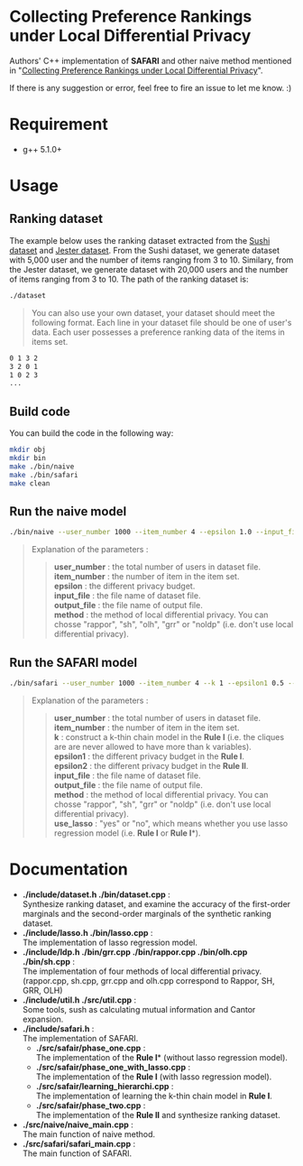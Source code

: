 # Collecting Preference Rankings under Local Differential Privacy
 
Authors' C++ implementation of **SAFARI** and other naive method mentioned in "[Collecting Preference Rankings under Local Differential Privacy](https://github.com/cheng-lab-at-bupt/SAFARI/blob/master/Collecting%20Preference%20Rankings%20under%20Local%20Differential%20Privacy%20(technical%20report).pdf)". 

If there is any suggestion or error, feel free to fire an issue to let me know. :)

# Requirement
- g++  5.1.0+

# Usage


## Ranking dataset

The example below uses the ranking dataset extracted from the [Sushi dataset](http://www.kamishima.net/sushi/) and [Jester dataset](http://goldberg.berkeley.edu/jester-data/). From the Sushi dataset, we generate dataset with 5,000 user and the number of items ranging from 3 to 10. Similary, from the Jester dataset, we generate dataset with 20,000 users and the number of items ranging from 3 to 10. The path of the ranking dataset is:
```bash
./dataset
```

> You can also use your own dataset, your  dataset should meet the following format. Each line in your dataset file should be one of user's data. Each user possesses a preference ranking data of the items in items set.
```bash
0 1 3 2
3 2 0 1
1 0 2 3
...
```

## Build code
You can build the code in the following way:
```bash
mkdir obj
mkdir bin
make ./bin/naive 
make ./bin/safari 
make clean
```


## Run the naive model 
```bash
./bin/naive --user_number 1000 --item_number 4 --epsilon 1.0 --input_file ./demo_dataset.txt --output_file out.txt --method rappor
```
> Explanation of the parameters :  
>> **user_number** : the total number of users in dataset file.  
>> **item_number** : the number of item in the item set.  
>> **epsilon** : the different privacy budget.  
>> **input_file** : the file name of dataset file.  
>> **output_file** : the file name of output file.  
>> **method** : the method of local differential privacy. You can chosse "rappor", "sh", "olh", "grr" or "noldp" (i.e. don't use local differential privacy).

## Run the SAFARI model
```bash
./bin/safari --user_number 1000 --item_number 4 --k 1 --epsilon1 0.5 --epsilon2 0.5 --input_file ./demo_dataset.txt --output_file out.txt --method rappor --use_lasso yes
```
> Explanation of the parameters :  
>> **user_number** : the total number of users in dataset file.   
>> **item_number** : the number of item in the item set.  
>> **k** : construct a k-thin chain model in the **Rule I** (i.e. the cliques are are never allowed to have more than k variables).   
>> **epsilon1** : the different privacy budget in the **Rule I**.  
>> **epsilon2** : the different privacy budget in the **Rule II**.  
>> **input_file** : the file name of dataset file.  
>> **output_file** : the file name of output file.  
>> **method** : the method of local differential privacy. You can chosse "rappor", "sh", "grr" or "noldp" (i.e. don't use local differential privacy).  
>> **use_lasso** : "yes" or "no", which means whether you use lasso regression model (i.e. **Rule I** or **Rule I***).

# Documentation
- **./include/dataset.h ./bin/dataset.cpp** :  
    Synthesize ranking dataset, and examine the accuracy of the first-order marginals and the second-order marginals of the synthetic ranking dataset.
- **./include/lasso.h ./bin/lasso.cpp** :  
    The implementation of lasso regression model.
- **./include/ldp.h ./bin/grr.cpp ./bin/rappor.cpp ./bin/olh.cpp ./bin/sh.cpp** :  
    The implementation of four methods of local differential privacy. (rappor.cpp, sh.cpp, grr.cpp and olh.cpp correspond to Rappor, SH, GRR, OLH)
- **./include/util.h ./src/util.cpp** :  
    Some tools, sush as calculating mutual information and Cantor expansion.
- **./include/safari.h** :  
    The implementation of SAFARI. 
    - **./src/safair/phase_one.cpp** :  
        The implementation of the **Rule I*** (without lasso regression model). 
    - **./src/safair/phase_one_with_lasso.cpp** :  
        The implementation of the **Rule I** (with lasso regression model). 
    - **./src/safair/learning_hierarchi.cpp** :  
        The implementation of learning the k-thin chain model in **Rule I**.
    - **./src/safair/phase_two.cpp** :  
        The implementation of the **Rule II** and synthesize ranking dataset. 
- **./src/naive/naive_main.cpp** :  
    The main function of naive method.
- **./src/safari/safari_main.cpp** :  
    The main function of SAFARI.




